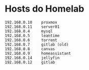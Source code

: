 # Hosts do Homelab #


	192.168.0.10 	proxmox
	192.168.0.11	server01
	192.168.0.4 	mysql
	192.168.0.5 	leantime
	192.168.0.6 	torrent
	192.168.0.7 	gitlab (old)
	192.168.0.8 	canvas
	192.168.0.9 	homeassistant
	192.168.0.14 	jellyfin
	192.168.0.12 	gitlab